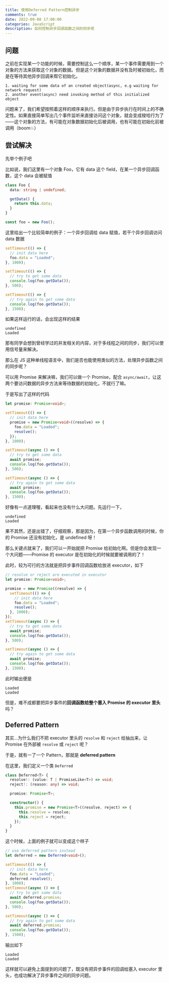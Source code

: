 ```yaml
---
title: 使用Deferred Pattern控制异步
comments: true
date: 2022-09-08 17:00:00
categories: JavaScript
description: 如何控制异步回调函数之间的同步呢
---
```


## 问题

之前在实现某一个功能的时候，需要控制这么一个顺序，某一个事件需要用到一个对象的方法来获取这个对象的数据。但是这个对象的数据并没有及时被初始化，而是在等待其他异步回调来帮它初始化。

```text
1. waiting for some data of an created object(async, e.g waiting for network request)
2. another event(async) need invoking method of this initialized object
```

问题来了，我们希望按照着这样的顺序来执行。但是由于异步执行在时间上的不确定性。如果直接简单写出几个事件监听来直接访问这个对象，就会变成梭哈行为了——这个对象的方法，有可能在对象数据初始化后被调用，也有可能在初始化前被调用（boom💥）

## 尝试解决

先举个例子吧

比如说，我们这里有一个对象 Foo，它有 data 这个 field，在某一个异步回调函数，这个 data 会被赋值

```typescript
class Foo {
  data: string | undefined;

  getData() {
    return this.data;
  }
}

const foo = new Foo();
```

这里给出一个比较简单的例子：一个异步回调给 data 赋值，若干个异步回调访问 data 数据

```typescript
setTimeout(() => {
  // init data here
  foo.data = "Loaded";
}, 1000);

setTimeout(() => {
  // try to get some data
  console.log(foo.getData());
}, 500);

setTimeout(() => {
  // try again to get some data
  console.log(foo.getData());
}, 1500);
```

如果这样运行的话，会出现这样的结果

```text
undefined
Loaded
```

那有同学会想到曾经学过的并发相关的内容，对于多线程之间的同步，我们可以使用信号量来解决。

那么在 JS 这种单线程语言中，我们是否也能使用类似的方法，处理异步函数之间的同步呢？

可以用 Promise 来解决嘛，我们可以做一个 Promise，配合 `async/await`，让这两个要访问数据的异步方法来等待数据的初始化，不就行了嘛。

于是写出了这样的代码

```typescript
let promise: Promise<void>;

setTimeout(() => {
  // init data here
  promise = new Promise<void>((resolve) => {
    foo.data = "Loaded";
    resolve();
  });
}, 1000);

setTimeout(async () => {
  // try to get some data
  await promise;
  console.log(foo.getData());
}, 500);

setTimeout(async () => {
  // try again to get some data
  await promise;
  console.log(foo.getData());
}, 1500);
```

好像有一点道理喔，看起来也没有什么大问题。先运行一下，

```text
undefined
Loaded
```

果不其然，还是出错了，仔细观察，那是因为，在第一个异步函数调用的时候，你的 Promise 还没有初始化，是 undefined 呀！

那么关键点就来了，我们可以一开始就把 Promise 给初始化啊。但是你会发现一个大问题——Promise 的 executor 是在初始化的时候就要被调用的了！

此时，较为可行的方法就是把异步事件回调函数给放进 executor，如下

```typescript
// resolve or reject are executed in executor
let promise: Promise<void>;

promise = new Promise((resolve) => {
  setTimeout(() => {
    // init data here
    foo.data = "Loaded";
    resolve();
  }, 1000);
});
setTimeout(async () => {
  // try to get some data
  await promise;
  console.log(foo.getData());
}, 500);

setTimeout(async () => {
  // try again to get some data
  await promise;
  console.log(foo.getData());
}, 1500);
```

此时输出便是

```text
Loaded
Loaded
```

但是，难不成都要把异步事件的**回调函数给整个塞入 Promise 的 executor 里头**吗？

## Deferred Pattern

其实...为什么我们不把 executor 里头的 `resolve` 和 `reject` 给抽出来，让 Promise 在外部被 `resolve` 或 `reject` 呢？

于是，就有一了一个 Pattern，那就是 **deferred pattern**

在这里，我们定义一个类 `Deferred`

```typescript
class Deferred<T> {
  resolve!: (value: T | PromiseLike<T>) => void;
  reject!: (reason: any) => void;

  promise: Promise<T>;

  constructor() {
    this.promise = new Promise<T>((resolve, reject) => {
      this.resolve = resolve;
      this.reject = reject;
    });
  }
}
```

这个时候，上面的例子就可以变成这个样子

```typescript
// use deferred pattern instead
let deferred = new Deferred<void>();

setTimeout(() => {
  // init data here
  foo.data = "Loaded";
  deferred.resolve();
}, 1000);
setTimeout(async () => {
  // try to get some data
  await deferred.promise;
  console.log(foo.getData());
}, 500);

setTimeout(async () => {
  // try again to get some data
  await deferred.promise;
  console.log(foo.getData());
}, 1500);
```

输出如下

```text
Loaded
Loaded
```

这样就可以避免上面提到的问题了，既没有把异步事件的回调给塞入 executor 里头，也成功解决了异步事件之间的同步问题。
